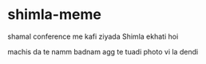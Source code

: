 # shimla-meme
shamal conference me kafi ziyada Shimla ekhati hoi


machis da te namm badnam 
agg te tuadi photo vi la dendi
